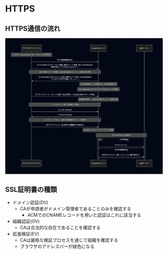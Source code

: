 # HTTPS

## HTTPS通信の流れ

![](./https.png)

## SSL証明書の種類

- ドメイン認証(DV)
  - CAが申請者がドメイン管理者であることのみを確認する
    - ACMでのCNAMEレコードを用いた認証はこれに該当する
- 組織認証(OV)
  - CAは合法的な存在であることを確認する
- 拡張検証(EV)
  - CAは厳格な検証プロセスを通じて組織を確認する
  - ブラウザのアドレスバーが緑色になる
